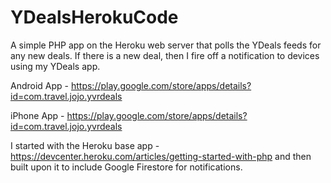 # YDealsHerokuCode

A simple PHP app on the Heroku web server that polls the YDeals feeds for any new deals. If there is a new deal, then I fire off a notification to devices using my YDeals app. 

Android App - https://play.google.com/store/apps/details?id=com.travel.jojo.yvrdeals 

iPhone App - https://play.google.com/store/apps/details?id=com.travel.jojo.yvrdeals 

I started with the Heroku base app - https://devcenter.heroku.com/articles/getting-started-with-php and then built upon it to include Google Firestore for notifications.
